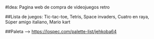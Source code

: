 #Idea: Pagina web de compra de videojuegos retro

##Lista de juegos: 
Tic-tac-toe,
Tetris,
Space invaders,
Cuatro en raya,
Súper amigo italiano,
Mario kart




##Paleta --> https://lospec.com/palette-list/jehkoba64
